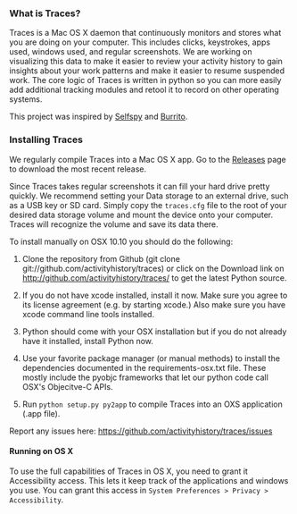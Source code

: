 ### What is Traces?
Traces is a Mac OS X daemon that continuously monitors and stores what you are doing on your computer. This includes clicks, keystrokes, apps used, windows used, and regular screenshots. We are working on visualizing this data to make it easier to review your activity history to gain insights about your work patterns and make it easier to resume suspended work. The core logic of Traces is written in python so you can more easily add additional tracking modules and retool it to record on other operating systems.

This project was inspired by [Selfspy](https://github.com/gurgeh/selfspy) and [Burrito](https://github.com/pgbovine/burrito/).

### Installing Traces
We regularly compile Traces into a Mac OS X app. Go to the [Releases](https://github.com/activityhistory/traces/releases) page to download the most recent release.

Since Traces takes regular screenshots it can fill your hard drive pretty quickly. We recommend setting your Data storage to an external drive, such as a USB key or SD card. Simply copy the `traces.cfg` file to the root of your desired data storage volume and mount the device onto your computer. Traces will recognize the volume and save its data there.

To install manually on OSX 10.10 you should do the following:

1. Clone the repository from Github (git clone git://github.com/activityhistory/traces) or click on the Download link on http://github.com/activityhistory/traces/ to get the latest Python source.

2. If you do not have xcode installed, install it now. Make sure you agree to its license agreement (e.g. by starting xcode.) Also make sure you have xcode command line tools installed.

3. Python should come with your OSX installation but if you do not already have it installed, install Python now.

4. Use your favorite package manager (or manual methods) to install the dependencies documented in the requirements-osx.txt file. These mostly include the pyobjc frameworks that let our python code call OSX's Objecitve-C APIs.

5. Run `python setup.py py2app` to compile Traces into an OXS application (.app file).

Report any issues here:
https://github.com/activityhistory/traces/issues

#### Running on OS X
To use the full capabilities of Traces in OS X, you need to grant it Accessibility access. This lets it keep track of the applications and windows you use. You can grant this access in `System Preferences > Privacy > Accessibility`.
